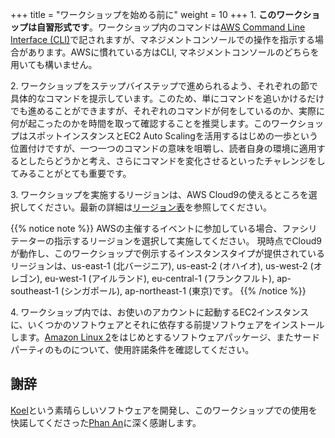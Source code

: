 +++
title = "ワークショップを始める前に"
weight = 10
+++
1\. __このワークショップは自習形式です__。ワークショップ内のコマンドは[AWS Command Line Interface (CLI)](https://aws.amazon.com/cli)で記されますが、マネジメントコンソールでの操作を指示する場合があります。AWSに慣れている方はCLI, マネジメントコンソールのどちらを用いても構いません。

2\. ワークショップをステップバイステップで進められるよう、それぞれの節で具体的なコマンドを提示しています。このため、単にコマンドを追いかけるだけでも進めることができますが、それぞれのコマンドが何をしているのか、実際に何が起こったのかを時間を取って確認することを推奨します。このワークショップはスポットインスタンスとEC2 Auto Scalingを活用するはじめの一歩という位置付けですが、一つ一つのコマンドの意味を咀嚼し、読者自身の環境に適用するとしたらどうかと考え、さらにコマンドを変化させるといったチャレンジをしてみることがとても重要です。

3\. ワークショップを実施するリージョンは、AWS Cloud9の使えるところを選択してください。最新の詳細は[リージョン表](https://aws.amazon.com/jp/about-aws/global-infrastructure/regional-product-services/)を参照してください。

{{% notice note %}}
AWSの主催するイベントに参加している場合、ファシリテーターの指示するリージョンを選択して実施してください。
現時点でCloud9が動作し、このワークショップで例示するインスタンスタイプが提供されているリージョンは、us-east-1 (北バージニア), us-east-2 (オハイオ), us-west-2 (オレゴン), eu-west-1 (アイルランド), eu-central-1 (フランクフルト), ap-southeast-1 (シンガポール), ap-northeast-1 (東京)です。
{{% /notice %}}

4\. ワークショップ内では、お使いのアカウントに起動するEC2インスタンスに、いくつかのソフトウェアとそれに依存する前提ソフトウェアをインストールします。[Amazon Linux 2](https://aws.amazon.com/amazon-linux-2/)をはじめとするソフトウェアパッケージ、またサードパーティのものについて、使用許諾条件を確認してください。

## 謝辞
[Koel](https://koel.phanan.net/)という素晴らしいソフトウェアを開発し、このワークショップでの使用を快諾してくださった[Phan An](https://www.phanan.net/)に深く感謝します。
